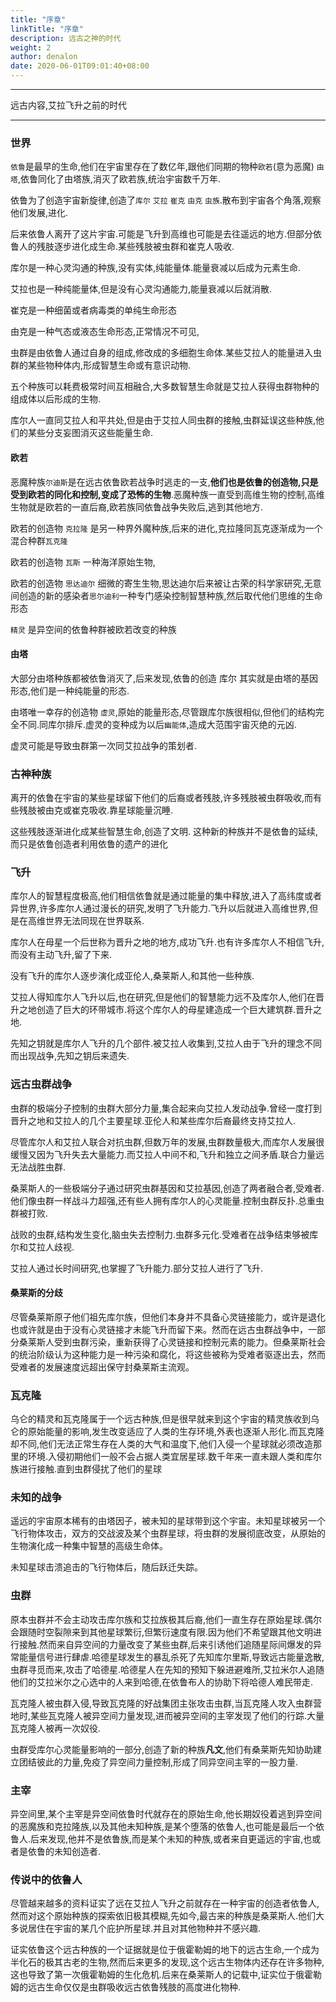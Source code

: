 ```yaml
---
title: "序章"
linkTitle: "序章"
description: 远古之神的时代
weight: 2
author: denalon
date: 2020-06-01T09:01:40+08:00
---
```


***
远古内容,艾拉飞升之前的时代
***


### 世界

`依鲁`是最早的生命,他们在宇宙里存在了数亿年,跟他们同期的物种`欧若`(意为恶魔) `由塔`,依鲁同化了由塔族,消灭了欧若族,统治宇宙数千万年.

依鲁为了创造宇宙新旋律,创造了`库尔` `艾拉` `崔克`  `由克` `虫族`.散布到宇宙各个角落,观察他们发展,进化.

后来依鲁人离开了这片宇宙.可能是飞升到高维也可能是去往遥远的地方.但部分依鲁人的残肢逐步进化成生命.某些残肢被虫群和崔克人吸收.

库尔是一种心灵沟通的种族,没有实体,纯能量体.能量衰减以后成为元素生命.

艾拉也是一种纯能量体,但是没有心灵沟通能力,能量衰减以后就消散.

崔克是一种细菌或者病毒类的单纯生命形态

由克是一种气态或液态生命形态,正常情况不可见, 

虫群是由依鲁人通过自身的组成,修改成的多细胞生命体.某些艾拉人的能量进入虫群的某些物种体内,形成智慧生命或有意识动物.

五个种族可以耗费极常时间互相融合,大多数智慧生命就是艾拉人获得虫群物种的组成体以后形成的生物.

库尔人一直同艾拉人和平共处,但是由于艾拉人同虫群的接触,虫群延误这些种族,他们的某些分支妄图消灭这些能量生命.


#### 欧若

恶魔种族`尔迪斯`是在远古依鲁欧若战争时逃走的一支,**他们也是依鲁的创造物,只是受到欧若的同化和控制,变成了恐怖的生物**.恶魔种族一直受到高维生物的控制,高维生物就是欧若的一直后裔,欧若族同依鲁战争失败后,逃到其他地方.

欧若的创造物 `克拉隆` 是另一种界外魔种族,后来的进化,克拉隆同瓦克逐渐成为一个混合种群`瓦克隆`

欧若的创造物 `瓦斯` 一种海洋原始生物,

欧若的创造物 `思达迪尔` 细微的寄生生物,思达迪尔后来被让古荣的科学家研究,无意间创造的新的感染者`思尔迪利`一种专门感染控制智慧种族,然后取代他们思维的生命形态

`精灵` 是异空间的依鲁种群被欧若改变的种族

#### 由塔

大部分由塔种族都被依鲁消灭了,后来发现,依鲁的创造 库尔 其实就是由塔的基因形态,他们是一种纯能量的形态.

由塔唯一幸存的创造物 `虚灵`,原始的能量形态,尽管跟库尔族很相似,但他们的结构完全不同.同库尔排斥.虚灵的变种成为以后`幽能体`,造成大范围宇宙灭绝的元凶.

虚灵可能是导致虫群第一次同艾拉战争的策划者.



### 古神种族

离开的依鲁在宇宙的某些星球留下他们的后裔或者残肢,许多残肢被虫群吸收,而有些残肢被由克或崔克吸收.靠星球能量沉睡.

这些残肢逐渐进化成某些智慧生命,创造了文明. 这种新的种族并不是依鲁的延续,而只是依鲁创造者利用依鲁的遗产的进化


### 飞升
库尔人的智慧程度极高,他们相信依鲁就是通过能量的集中释放,进入了高纬度或者异世界,许多库尔人通过漫长的研究,发明了飞升能力.飞升以后就进入高维世界,但是在高维世界无法同现在世界联系.

库尔人在母星一个后世称为晋升之地的地方,成功飞升.也有许多库尔人不相信飞升,而没有主动飞升,留了下来.

没有飞升的库尔人逐步演化成亚伦人,桑莱斯人,和其他一些种族.

艾拉人得知库尔人飞升以后,也在研究,但是他们的智慧能力远不及库尔人,他们在晋升之地创造了巨大的环带城市.将这个库尔人的母星建造成一个巨大建筑群.晋升之地.

先知之钥就是库尔人飞升的几个部件.被艾拉人收集到,艾拉人由于飞升的理念不同而出现战争,先知之钥后来遗失.


### 远古虫群战争

虫群的极端分子控制的虫群大部分力量,集合起来向艾拉人发动战争.曾经一度打到晋升之地和艾拉人的几个主要星球.亚伦人和某些库尔后裔最终支持艾拉人.

尽管库尔人和艾拉人联合对抗虫群,但数万年的发展,虫群数量极大,而库尔人发展很缓慢又因为飞升失去大量能力.而艾拉人中间不和,飞升和独立之间矛盾.联合力量远无法战胜虫群.

桑莱斯人的一些极端分子通过研究虫群基因和艾拉基因,创造了两者融合者,受难者.他们像虫群一样战斗力超强,还有些人拥有库尔人的心灵能量.控制虫群反扑.总重虫群被打败.

战败的虫群,结构发生变化,脑虫失去控制力.虫群多元化.受难者在战争结束够被库尔和艾拉人歧视.

艾拉人通过长时间研究,也掌握了飞升能力.部分艾拉人进行了飞升.

#### 桑莱斯的分歧

尽管桑莱斯原子他们祖先库尔族，但他们本身并不具备心灵链接能力，或许是退化也或许就是由于没有心灵链接才未能飞升而留下来。然而在远古虫群战争中，一部分桑莱斯人受到虫群污染，重新获得了心灵链接和控制元素的能力。但桑莱斯社会的统治阶级认为这种能力是一种污染和腐化，将这些被称为受难者驱逐出去，然而受难者的发展速度远超出保守封桑莱斯主流观。

### 瓦克隆

乌仑的精灵和瓦克隆属于一个远古种族,但是很早就来到这个宇宙的精灵族收到乌仑的原始能量的影响,发生改变适应了人类的生存环境,外表也逐渐人形化.而瓦克隆却不同,他们无法正常生存在人类的大气和温度下,他们入侵一个星球就必须改造那里的环境.入侵初期他们一般不会占据人类宜居星球.数千年来一直未跟人类和库尔族进行接触.直到虫群侵扰了他们的星球


### 未知的战争

遥远的宇宙原本稀有的由塔因子，被未知的星球带到这个宇宙。未知星球被另一个飞行物体攻击，双方的交战波及某个虫群星球，将虫群的发展彻底改变，从原始的生物演化成一种集中智慧的高级生命体。

未知星球击溃追击的飞行物体后，随后跃迁失踪。


### 虫群

原本虫群并不会主动攻击库尔族和艾拉族极其后裔,他们一直生存在原始星球.偶尔会跟随时空裂隙来到其他星球繁衍,但繁衍速度有限.因为他们不希望跟其他文明进行接触.然而来自异空间的力量改变了某些虫群,后来引诱他们追随星际间爆发的异常能量信号进行肆虐.哈德星球发生的暴乱杀死了先知库尔里斯,导致远古能量逸散,虫群寻觅而来,攻击了哈德星.哈德星人在先知的预知下躲进避难所,艾拉米尔人追随他们的艾拉米尔之心选中的人来到哈德,在依鲁布人的协助下将哈德人难民带走.

瓦克隆人被虫群入侵,导致瓦克隆的好战集团主张攻击虫群,当瓦克隆人攻入虫群营地时,某些瓦克隆人被异空间力量发现,进而被异空间的主宰发现了他们的行踪.大量瓦克隆人被再一次奴役.

虫群受库尔心灵能量影响的一部分,创造了新的种族**凡文**,他们有桑莱斯先知协助建立团结彼此的力量,免疫了异空间力量控制,形成了同异空间主宰的一股力量.


### 主宰

异空间里,某个主宰是异空间依鲁时代就存在的原始生命,他长期奴役着逃到异空间的恶魔族和克拉隆族,以及其他未知种族,是某个堕落的依鲁人,也可能是最后一个依鲁人.后来发现,他并不是依鲁族,而是某个未知的种族,或者来自更遥远的宇宙,也或者是依鲁的未知创造者.

### 传说中的依鲁人

尽管越来越多的资料证实了远在艾拉人飞升之前就存在一种宇宙的创造者依鲁人,然而对这个原始种族的探索依旧极其模糊,先如今,最古来的种族是桑莱斯人.他们大多说居住在宇宙的某几个庇护所星球.并且对其他物种并不感兴趣.

证实依鲁这个远古种族的一个证据就是位于俄霍勒姆的地下的远古生命,一个成为半化石的极其古老的生物,然而后来更多的发现,这个远古生物体内还存在许多物种,这也导致了第一次俄霍勒姆的生化危机.后来在桑莱斯人的记载中,证实位于俄霍勒姆的远古生命仅仅是虫群吸收远古依鲁残肢的高度进化物种.

